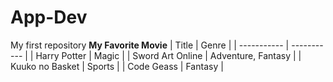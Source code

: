 # App-Dev
My first repository
**My Favorite Movie**
| Title | Genre |
| ----------- | ----------- |
| Harry Potter | Magic |
| Sword Art Online | Adventure, Fantasy |
| Kuuko no Basket | Sports |
| Code Geass | Fantasy |
